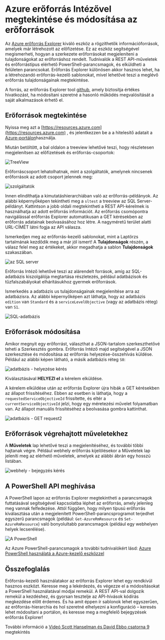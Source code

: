<properties
   pageTitle="Azure erőforrás Explorer |} Microsoft Azure"
   description="Azure erőforrás Explorer és hogyan használható megtekintése és frissítése az Azure erőforrás-kezelővel telepítések ismertetése"
   services="azure-resource-manager"
   documentationCenter="na"
   authors="stuartleeks"
   manager="ankodu"
   editor=""/>

<tags
   ms.service="azure-resource-manager"
   ms.devlang="na"
   ms.topic="article"
   ms.tgt_pltfrm="na"
   ms.workload="na"
   ms.date="08/01/2016"
   ms.author="stuartle;tomfitz"/>

# <a name="use-azure-resource-explorer-to-view-and-modify-resources"></a>Azure erőforrás Intézővel megtekintése és módosítása az erőforrások
Az [Azure erőforrás Explorer](https://resources.azure.com) kiváló eszköz a rögzíthetők információforrások, amelyek már létrehozott az előfizetése. Ez az eszköz segítségével megismerheti, hogyan a szerkezete erőforrásokat megjeleníteni a tulajdonságokat az erőforráshoz rendelt. Tudnivalók a REST API-műveletek és erőforrástípus elérhető PowerShell-parancsmagok, és elküldheti a felületen parancsokat. Erőforrás Explorer különösen akkor hasznos lehet, ha a létrehozandó erőforrás-kezelő sablonokat, mivel lehetővé teszi a meglévő erőforrás tulajdonságainak megtekintése.

A forrás, az erőforrás Explorer tool [github](https://github.com/projectkudu/ARMExplorer), amely biztosítja értékes hivatkozást, ha módosítani szeretné a hasonló működés megvalósítását a saját alkalmazások érhető el.

## <a name="view-resources"></a>Erőforrások megtekintése
Nyissa meg azt a [https://resources.azure.com](https://resources.azure.com) , és jelentkezzen be a a hitelesítő adatait a [Azure-portálon](https://portal.azure.com)használja.

Miután betöltött, a bal oldalon a treeview lehetővé teszi, hogy részletesen megjelenítsen az előfizetések és erőforrás-csoportok:

![TreeView](./media/resource-manager-resource-explorer/are-01-treeview.png)

Erőforráscsoport lehatolhatnak, mint a szolgáltatók, amelynek nincsenek erőforrások az adott csoport jelennek meg:

![szolgáltatók](./media/resource-manager-resource-explorer/are-02-treeview-providers.png)

Innen elindíthatja a kimutatáshierarchiában való az erőforrás-példányok. Az alábbi képernyőképen tekintheti meg a `sltest` a treeview az SQL Server-példányt. Kattintson a jobb oldali megtekintheti a REST API-kérelmek is használhatja az adott erőforrás információt. Az erőforrás csomópontra navigálással erőforrás Explorer automatikusan a GET kérésekben az erőforrás adatainak beolvasásához hoz létre. A nagyméretű terület alatti URL-CÍMÉT látni fogja az API válasza. 

Ismerkedjen meg az erőforrás-kezelő sablonokat, mint a Laptörzs tartalmának kezdődik meg a már jól ismert! A **Tulajdonságok** részén, a válasz felel meg az értékeket, akkor megadhatja a sablon **Tulajdonságok** szakaszában.

![az SQL server](./media/resource-manager-resource-explorer/are-03-sqlserver-with-response.png)

Erőforrás Intéző lehetővé teszi az alárendelt források, amíg az SQL-adatbázis kiszolgálója megtartása részletezés, például adatbázisok és tűzfalszabályokat elhárításukhoz gyermek erőforrások.

Ismerkedés a adatbázis us tulajdonságainak megjelenítése arra az adatbázisra. Az alábbi képernyőképen azt láthatja, hogy az adatbázis `edition` van `Standard` és a `serviceLevelObjective` (vagy az adatbázis réteg) van `S1`.

![SQL-adatbázis](./media/resource-manager-resource-explorer/are-04-database-get.png)

## <a name="change-resources"></a>Erőforrások módosítása

Amikor megnyit egy erőforrást, választhat a JSON-tartalom szerkeszthetővé teheti a Szerkesztés gombra. Erőforrás Intéző majd segítségével a JSON szerkesztése és módosítása az erőforrás helyezése-összehívás küldése. Például az alábbi képen látható, a másik adatbázis réteg `S0`:

![adatbázis - helyezése kérés](./media/resource-manager-resource-explorer/are-05-database-put.png)

Kiválasztásával **HELYEZI el** a kérelem elküldése. 

A kérelem elküldése után az erőforrás Explorer újra hibák a GET kérésekben az állapot frissítéséhez. Ebben az esetben is láthatja, hogy a `requestedServiceObjectiveId` frissítette, és eltér a `currentServiceObjectiveId` jelzi, hogy egy méretezési művelet folyamatban van. Az állapot manuális frissítéséhez a beolvasása gombra kattinthat.

![adatbázis - GET request2](./media/resource-manager-resource-explorer/are-06-database-get2.png)

## <a name="performing-actions-on-resources"></a>Erőforrások végrehajtott műveletekhez

A **Műveletek** lap lehetővé teszi a megjelenítéséhez, és további többi hajtanak végre. Például webhely erőforrás kijelölésekor a Műveletek lap jeleníti meg az elérhető műveletek, amelyek az alábbi ábrán egy hosszú listában.

![webhely - bejegyzés kérés](./media/resource-manager-resource-explorer/are-web-post.png)

## <a name="invoking-the-api-via-powershell"></a>A PowerShell API meghívása
A PowerShell lapon az erőforrás Explorer megtekintheti a parancsmagok futtatásával segítségével kapcsolatba léphet az erőforrás, amely jelenleg meg vannak felfedezése. Attól függően, hogy milyen típusú erőforrás kiválasztása után a megjelenített PowerShell-parancsprogramot terjedhet egyszerű parancsmagok (például: `Get-AzureRmResource` és `Set-AzureRmResource`) való bonyolultabb parancsmagok (például egy webhelyen helyek lecserélése). 

![A PowerShell](./media/resource-manager-resource-explorer/are-07-powershell.png)

Az Azure PowerShell-parancsmagok a további tudnivalókért lásd: [Azure PowerShell használatá a Azure-kezelő eszközzel](powershell-azure-resource-manager.md)

## <a name="summary"></a>Összefoglalás
Erőforrás-kezelő használatakor az erőforrás Explorer lehet egy rendkívül hasznos eszközt. Keresse meg a lekérdezés, és végezze el a módosításokat a PowerShell használatával módjai remekül. A REST API-val dolgozik remekül a kezdéshez, és gyorsan tesztelje az API-hívások kódírás megkezdése előtt érdemes. És ha amit éppen ír sablonok lehet egyszerűen, az erőforrás-hierarchia és hol szeretné elhelyezni a konfiguráció – keresés lehet módosítani a portálon, és keresse meg a megfelelő bejegyzések erőforrás Explorer!

További információ a [Videó Scott Hanselman és David Ebbo csatorna 9](https://channel9.msdn.com/Shows/Azure-Friday/Azure-Resource-Manager-Explorer-with-David-Ebbo) megtekintés


